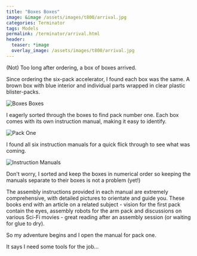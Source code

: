 ```yaml
---
title: "Boxes Boxes"
image: &image /assets/images/t800/arrival.jpg
categories: Terminator
tags: Models
permalink: /terminator/arrival.html
header:
  teaser: *image
  overlay_image: /assets/images/t800/arrival.jpg
---
```

(Not) Too long after ordering, a box of boxes arrived.

Since ordering the six-pack accelerator, I found each box was the same. A brown box with blue interior and individual parts wrapped in clear plastic blister-packs.

![Boxes Boxes](/assets/images/t800/arrival.jpg)

I eagerly sorted through the boxes to find pack number one.  Each box comes with its own instruction manual, making it easy to identify.

![Pack One](/assets/images/t800/pack-1-book.jpg)

I found all six instruction manuals for a quick flick through to see what was coming.

![Instruction Manuals](/assets/images/t800/six-packs.jpg)

Don't worry, I sorted and keep the boxes in numerical order so keeping the manuals separate to their boxes is not a problem (yet!)

The assembly instructions provided in each manual are extremely comprehensive, with detailed pictures to orientate and guide you. These books end with an article on a related subject - vision for the first pack contain the eyes, assembly robots for the arm pack and discussions on various Sci-Fi movies - great reading after an assembly session (or waiting for glue to dry).

So my adventure begins and I open the manual for pack one.

It says I need some tools for the job...
